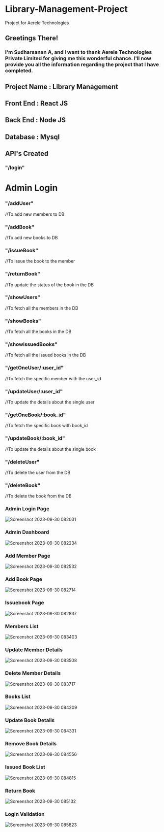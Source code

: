 # Library-Management-Project
Project for Aerele Technologies
## Greetings There!
### I'm Sudharsanan A, and I want to thank Aerele Technologies Private Limited for giving me this wonderful chance. I'll now provide you all the information regarding the project that I have completed.

## Project Name : Library Management
## Front End : React JS
## Back End : Node JS
## Database : Mysql
## API's Created
### "/login"
# Admin Login

### "/addUser"
//To add new members to DB
### "/addBook"
//To add new books to DB
### "/issueBook"
//To issue the book to the member
### "/returnBook"
//To update the status of the book in the DB
### "/showUsers"
//To fetch all the members in the DB
### "/showBooks"
//To fetch all the books in the DB
### "/showIssuedBooks"
//To fetch all the issued books in the DB
### "/getOneUser/:user_id"
//To fetch the specific member with the user_id
### "/updateUser/:user_id"
//To update the details about the single user
### "/getOneBook/:book_id"
//To fetch the specific book with book_id
### "/updateBook/:book_id"
//To update the details about the single book 
### "/deleteUser"
//To delete the user from the DB
### "/deleteBook"
//To delete the book from the DB

### Admin Login Page
![Screenshot 2023-09-30 082031](https://github.com/Sudharsanan11/Library-Management-Project/assets/135326972/93cf9c26-55fd-4571-bdb0-12c5dbf39e05)
### Admin Dashboard
![Screenshot 2023-09-30 082234](https://github.com/Sudharsanan11/Library-Management-Project/assets/135326972/db41d95d-7c11-4a76-b37c-d5b12b06ce22)
### Add Member Page
![Screenshot 2023-09-30 082532](https://github.com/Sudharsanan11/Library-Management-Project/assets/135326972/b58cdc2a-284e-4598-911d-a60daf3e1ab4)
### Add Book Page
![Screenshot 2023-09-30 082714](https://github.com/Sudharsanan11/Library-Management-Project/assets/135326972/674dbc6d-d650-4078-b66c-a94183551303)
### Issuebook Page
![Screenshot 2023-09-30 082837](https://github.com/Sudharsanan11/Library-Management-Project/assets/135326972/6d81b487-bedc-4063-a6be-a30c8a48c2de)
### Members List
![Screenshot 2023-09-30 083403](https://github.com/Sudharsanan11/Library-Management-Project/assets/135326972/8f0aed1f-b61b-4cf9-94b1-03dff1244389)
### Update Member Details
![Screenshot 2023-09-30 083508](https://github.com/Sudharsanan11/Library-Management-Project/assets/135326972/f566affe-9cbe-4e8d-aa5d-86e7d3955d76)
### Delete Member Details
![Screenshot 2023-09-30 083717](https://github.com/Sudharsanan11/Library-Management-Project/assets/135326972/6adb93eb-6e1a-4bd6-acc4-a0b95ac3c09b)
### Books List
![Screenshot 2023-09-30 084209](https://github.com/Sudharsanan11/Library-Management-Project/assets/135326972/005aacd0-8058-4143-ba8d-9ee211e0a80a)
### Update Book Details
![Screenshot 2023-09-30 084331](https://github.com/Sudharsanan11/Library-Management-Project/assets/135326972/96631113-afbf-4579-9be3-7995762c941b)
### Remove Book Details
![Screenshot 2023-09-30 084556](https://github.com/Sudharsanan11/Library-Management-Project/assets/135326972/7add9211-5c14-459d-8168-ea5e39ce5d66)
### Issued Book List
![Screenshot 2023-09-30 084815](https://github.com/Sudharsanan11/Library-Management-Project/assets/135326972/15144202-596b-4ab7-a289-404f32be50b2)
### Return Book
![Screenshot 2023-09-30 085132](https://github.com/Sudharsanan11/Library-Management-Project/assets/135326972/d5ee0589-edc6-4f31-92da-b0c99619c068)
### Login Validation
![Screenshot 2023-09-30 085823](https://github.com/Sudharsanan11/Library-Management-Project/assets/135326972/213e7056-e67e-41c1-9599-a7fe5652a3ab)

